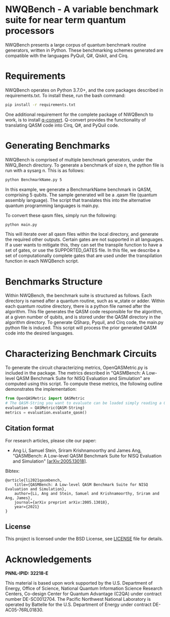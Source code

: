 
# NWQBench - A variable benchmark suite for near term quantum processors

NWQBench presents a large corpus of quantum benchmark routine generators, written in Python.
These benchmarking schemes generated are compatible with the languages
PyQuil, Q#, Qiskit, and Cirq.

# Requirements

NWQBench operates on Python 3.7.0+, and the core packages described in requirements.txt.
To install these, run the bash command:
```bash
pip install -r requirements.txt
```
One additional requirement for the complete package of NWQBench to work, is to install [q-convert](https://npmjs.com/package/q-convert).
Q-convert provides the functionality of translating QASM code into Cirq, Q#, and PyQuil code.

# Generating Benchmarks

NWQBench is comprised of multiple benchmark generators, under the NWQ_Bench directory.
To generate a benchmark of size n, the python file is run with a sysarg n. This is as follows:

```bash
python BenchmarkName.py 5
```

In this example, we generate a BenchmarkName benchmark in QASM, comprising 5 qubits.
The sample generated will be a .qasm file (quantum assembly language). The script that translates this into the alternative quantum programming languages is main.py.

To convert these qasm files, simply run the following:

```bash
python main.py
```

This will iterate over all qasm files within the local directory, and generate the required other outputs.
Certain gates are not supported in all languages. If a user wants to mitigate this, they can set the transpile function to have a set of gates, or use the SUPPORTED_GATES file.
In this file, we describe a set of computationally complete gates that are used under the transpilation function in each NWQBench script.

# Benchmarks Structure

Within NWQBench, the benchmark suite is structured as follows. Each directory is named after a quantum routine, such as w_state or adder. Within each quantum routine directory, there is a python file named after the algorithm. This file generates the QASM code responsible for the algorithm, at a given number of qubits, and is stored under the QASM directory in the algorithm directory. To generate QSharp, Pyquil, and Cirq code, the main.py python file is induced. This script will process the prior generated QASM code into the desired languages.

# Characterizing Benchmark Circuits

To generate the circuit characterizing metrics, OpenQASMetric.py is included in the package. The metrics described in  "QASMBench: A Low-level QASM Benchmark Suite for NISQ Evaluation and Simulation" are computed using this script.
To compute these metrics, the following outline demonstrates the implementation:
```python
from OpenQASMetric import QASMetric
# The QASM-String you want to evaluate can be loaded simply reading a QASM file and storing it as a string
evaluation = QASMetric(QASM-String)
metrics = evaluation.evaluate_qasm()
```
## Citation format

For research articles, please cite our paper:

- Ang Li, Samuel Stein, Sriram Krishnamoorthy and James Ang, "QASMBench: A Low-level QASM Benchmark Suite for NISQ Evaluation and Simulation" [[arXiv:2005.13018]](https://arxiv.org/abs/2005.13018).

Bibtex:
```text
@article{li2021qasmbench,
    title={QASMBench: A Low-level QASM Benchmark Suite for NISQ Evaluation and Simulation},
    author={Li, Ang and Stein, Samuel and Krishnamoorthy, Sriram and Ang, James},
    journal={arXiv preprint arXiv:2005.13018},
    year={2021}
}

```



## License

This project is licensed under the BSD License, see [LICENSE](LICENSE) file for details.

# Acknowledgements
**PNNL-IPID: 32218-E**

This material is based upon work supported by the U.S. Department of Energy, Office of Science,
National Quantum Information Science Research Centers, Co-design Center for Quantum Advantage (C2QA) under contract number DE-SC0012704.
The Pacific Northwest National Laboratory is operated by Battelle for the U.S. Department of Energy under contract DE-AC05-76RL01830.
